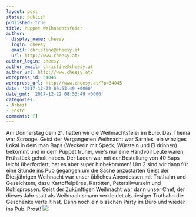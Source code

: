 ```yaml
---
layout: post
status: publish
published: true
title: Puppet Weihnachtsfeier
author:
  display_name: cheesy
  login: cheesy
  email: christine@cheesy.at
  url: http://www.cheesy.at/
author_login: cheesy
author_email: christine@cheesy.at
author_url: http://www.cheesy.at/
wordpress_id: 34045
wordpress_url: http://www.cheesy.at/?p=34045
date: '2017-12-22 09:53:49 +0000'
date_gmt: '2017-12-22 08:53:49 +0000'
categories:
- Arbeit
- Feste
comments: []
---
```

Am Donnerstag dem 21. hatten wir die Weihnachtsfeier im Büro. Das Thema war Scrooge.
Geist der Vergangenen Weihnacht war Sarnies, ein winziges Lokal in dem man Baps (Weckerln mit Speck, Würsteln und Ei drinnen) bekommt und in dem Puppet früher, wie's nur eine Handvoll Leute waren, Frühstück geholt haben. Der Laden war mit der Bestellung von 40 Baps leicht überfordert, hat es aber super hinbekommen!
Um 2 sind wir dann für eine Stunde ins Pub gegangen um die Sache anzustarten
Geist der Diesjährigen Weihnacht war unser übliches Abendessen mit Truthahn und Geselchtem, dazu Kartoffelpüree, Karotten, Petersilwurzeln und Kohlsprossen.
Geist der Zukünftigen Weihnacht war dann unser Chef, der dieses Jahr statt als Weihnachtsmann verkleidet als riesiger Truthahn die Geschenke verteilt hat.
Dann noch ein bisschen Party im Büro und wieder ins Pub. Prost!
[![](http://www.cheesy.at/wp-content/uploads/DSC_0701.jpg)](http://www.cheesy.at/fotos/arbeit/weihnachtsfeier-puppet/)
